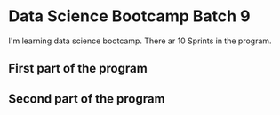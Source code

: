 # Data Science Bootcamp Batch 9

I'm learning data science bootcamp. There ar 10 Sprints in the program.

## First part of the program

## Second part of the program
